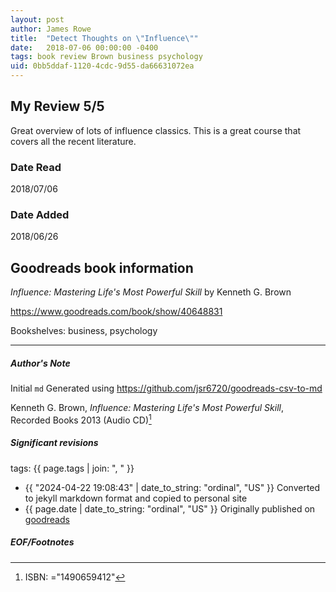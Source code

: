 ```yaml
---
layout: post
author: James Rowe
title:  "Detect Thoughts on \"Influence\""
date:   2018-07-06 00:00:00 -0400
tags: book review Brown business psychology
uid: 0bb5ddaf-1120-4cdc-9d55-da66631072ea
---
```


<!-- highly dependent on how you personally use jekyll templates, and how you want this to show up -->
<!-- escape any jekyll keys with double brackets -->

## My Review 5/5

Great overview of lots of influence classics. This is a great course that covers all the recent literature. 

### Date Read
2018/07/06

### Date Added
2018/06/26

## Goodreads book information

*Influence: Mastering Life's Most Powerful Skill* by Kenneth G. Brown

https://www.goodreads.com/book/show/40648831

Bookshelves: business, psychology

---

##### Author's Note

Initial `md` Generated using https://github.com/jsr6720/goodreads-csv-to-md

Kenneth G. Brown, *Influence: Mastering Life's Most Powerful Skill*,  Recorded Books 2013 (Audio CD)[^1]

##### Significant revisions

tags: {{ page.tags | join: ", " }} <!-- todo move this somewhere -->

- {{ "2024-04-22 19:08:43" | date_to_string: "ordinal", "US" }} Converted to jekyll markdown format and copied to personal site
- {{ page.date | date_to_string: "ordinal", "US" }} Originally published on [goodreads](https://www.goodreads.com)

##### EOF/Footnotes

[^1]: ISBN: ="1490659412"